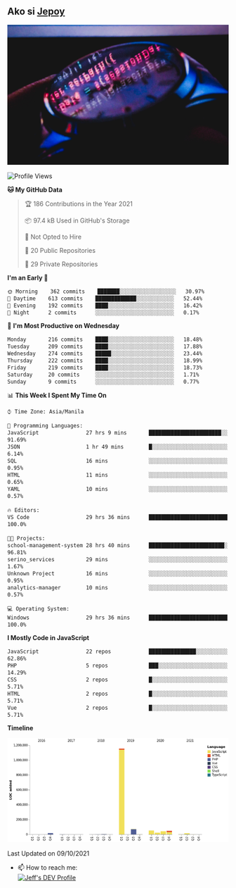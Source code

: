## Ako si [Jepoy](https://github.com/je-poy)
![je-poy-cover-img](imgs/cover.jpeg)

<!--START_SECTION:waka-->
![Profile Views](http://img.shields.io/badge/Profile%20Views-0-blue)

**🐱 My GitHub Data** 

> 🏆 186 Contributions in the Year 2021
 > 
> 📦 97.4 kB Used in GitHub's Storage 
 > 
> 🚫 Not Opted to Hire
 > 
> 📜 20 Public Repositories 
 > 
> 🔑 29 Private Repositories  
 > 
**I'm an Early 🐤** 

```text
🌞 Morning    362 commits    ███████░░░░░░░░░░░░░░░░░░   30.97% 
🌆 Daytime    613 commits    █████████████░░░░░░░░░░░░   52.44% 
🌃 Evening    192 commits    ████░░░░░░░░░░░░░░░░░░░░░   16.42% 
🌙 Night      2 commits      ░░░░░░░░░░░░░░░░░░░░░░░░░   0.17%

```
📅 **I'm Most Productive on Wednesday** 

```text
Monday       216 commits    ████░░░░░░░░░░░░░░░░░░░░░   18.48% 
Tuesday      209 commits    ████░░░░░░░░░░░░░░░░░░░░░   17.88% 
Wednesday    274 commits    █████░░░░░░░░░░░░░░░░░░░░   23.44% 
Thursday     222 commits    ████░░░░░░░░░░░░░░░░░░░░░   18.99% 
Friday       219 commits    ████░░░░░░░░░░░░░░░░░░░░░   18.73% 
Saturday     20 commits     ░░░░░░░░░░░░░░░░░░░░░░░░░   1.71% 
Sunday       9 commits      ░░░░░░░░░░░░░░░░░░░░░░░░░   0.77%

```


📊 **This Week I Spent My Time On** 

```text
⌚︎ Time Zone: Asia/Manila

💬 Programming Languages: 
JavaScript               27 hrs 9 mins       ███████████████████████░░   91.69% 
JSON                     1 hr 49 mins        █░░░░░░░░░░░░░░░░░░░░░░░░   6.14% 
SQL                      16 mins             ░░░░░░░░░░░░░░░░░░░░░░░░░   0.95% 
HTML                     11 mins             ░░░░░░░░░░░░░░░░░░░░░░░░░   0.65% 
YAML                     10 mins             ░░░░░░░░░░░░░░░░░░░░░░░░░   0.57%

🔥 Editors: 
VS Code                  29 hrs 36 mins      █████████████████████████   100.0%

🐱‍💻 Projects: 
school-management-system 28 hrs 40 mins      ████████████████████████░   96.81% 
serino_services          29 mins             ░░░░░░░░░░░░░░░░░░░░░░░░░   1.67% 
Unknown Project          16 mins             ░░░░░░░░░░░░░░░░░░░░░░░░░   0.95% 
analytics-manager        10 mins             ░░░░░░░░░░░░░░░░░░░░░░░░░   0.57%

💻 Operating System: 
Windows                  29 hrs 36 mins      █████████████████████████   100.0%

```

**I Mostly Code in JavaScript** 

```text
JavaScript               22 repos            ███████████████░░░░░░░░░░   62.86% 
PHP                      5 repos             ███░░░░░░░░░░░░░░░░░░░░░░   14.29% 
CSS                      2 repos             █░░░░░░░░░░░░░░░░░░░░░░░░   5.71% 
HTML                     2 repos             █░░░░░░░░░░░░░░░░░░░░░░░░   5.71% 
Vue                      2 repos             █░░░░░░░░░░░░░░░░░░░░░░░░   5.71%

```


**Timeline**

![Chart not found](https://raw.githubusercontent.com/je-poy/je-poy/main/charts/bar_graph.png) 


 Last Updated on 09/10/2021
<!--END_SECTION:waka-->

- 📫 How to reach me: <br />
[<img src="https://d2fltix0v2e0sb.cloudfront.net/dev-badge.svg" width="50" alt="Jeff's DEV Profile" />](https://dev.to/jepoy)
<!--
**je-poy/je-poy** is a ✨ _special_ ✨ repository because its `README.md` (this file) appears on your GitHub profile.

Here are some ideas to get you started:

- 🔭 I’m currently working on ...
- 🌱 I’m currently learning ...
- 👯 I’m looking to collaborate on ...
- 🤔 I’m looking for help with ...
- 💬 Ask me about ...

- 😄 Pronouns: ...
- ⚡ Fun fact: ...
-->
